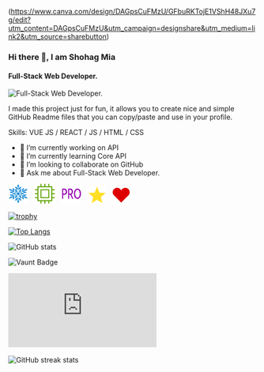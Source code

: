 (https://www.canva.com/design/DAGpsCuFMzU/GFbuRKTojE1VShH48JXu7g/edit?utm_content=DAGpsCuFMzU&utm_campaign=designshare&utm_medium=link2&utm_source=sharebutton)
### Hi there 👋, I am Shohag Mia
#### Full-Stack Web Developer.
![Full-Stack Web Developer.](https://arturssmirnovs.github.io/github-profile-readme-generator/images/banner.png)

I made this project just for fun, it allows you to create nice and simple GitHub Readme files that you can copy/paste and use in your profile.

Skills: VUE JS / REACT / JS / HTML / CSS

- 🔭 I’m currently working on API 
- 🌱 I’m currently learning Core API 
- 👯 I’m looking to collaborate on GitHub 
- 💬 Ask me about Full-Stack Web Developer.   

<a href='https://archiveprogram.github.com/'><img src='https://raw.githubusercontent.com/acervenky/animated-github-badges/master/assets/acbadge.gif' width='40' height='40'></a> <a href='https://docs.github.com/en/developers'><img src='https://raw.githubusercontent.com/acervenky/animated-github-badges/master/assets/devbadge.gif' width='40' height='40'></a> <a href='https://github.com/pricing'><img src='https://raw.githubusercontent.com/acervenky/animated-github-badges/master/assets/pro.gif' width='40' height='40'></a> <a href='https://stars.github.com/'><img src='https://raw.githubusercontent.com/acervenky/animated-github-badges/master/assets/starbadge.gif' width='35' height='35'></a> <a href='https://docs.github.com/en/github/supporting-the-open-source-community-with-github-sponsors'><img src='https://raw.githubusercontent.com/acervenky/animated-github-badges/master/assets/sponsorbadge.gif' width='35' height='35'></a> 

[![trophy](https://github-profile-trophy.vercel.app/?username=https://github.com/shohag2025/shohag2025/edit/main/README.md)](https://github.com/ryo-ma/github-profile-trophy)

[![Top Langs](https://github-readme-stats.vercel.app/api/top-langs/?username=https://github.com/shohag2025/shohag2025/edit/main/README.md)](https://github.com/anuraghazra/github-readme-stats)

![GitHub stats](https://github-readme-stats.vercel.app/api?username=https://github.com/shohag2025/shohag2025/edit/main/README.md&show_icons=true&count_private=true)  

![Vaunt Badge](https://api.vaunt.dev/v1/github/entities/https://github.com/shohag2025/shohag2025/edit/main/README.md/contributions?format=svg&private=true)  

![GitHub metrics](https://metrics.lecoq.io/https://github.com/shohag2025/shohag2025/edit/main/README.md)  

![GitHub streak stats](https://streak-stats.demolab.com/?user=https://github.com/shohag2025/shohag2025/edit/main/README.md)  

